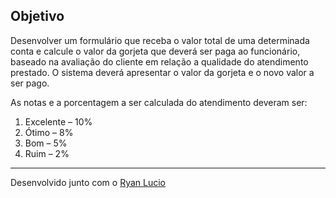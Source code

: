 ## Objetivo

Desenvolver um formulário que receba o valor total de uma determinada conta e calcule o valor da gorjeta que deverá ser paga ao funcionário, baseado na avaliação do cliente em relação a qualidade do atendimento prestado.  O sistema deverá apresentar o valor da gorjeta e o novo valor a ser pago.

As notas e a porcentagem a ser calculada do atendimento deveram ser:
1.  Excelente – 10%
2.  Ótimo – 8%
3.  Bom – 5%
4.  Ruim – 2%

---
Desenvolvido junto com o [Ryan Lucio](https://github.com/RyanLucio)